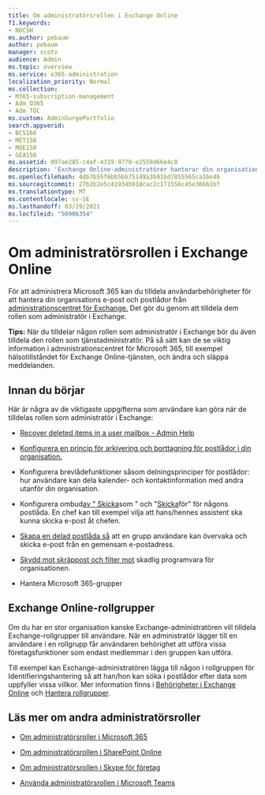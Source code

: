 ```yaml
---
title: Om administratörsrollen i Exchange Online
f1.keywords:
- NOCSH
ms.author: pebaum
author: pebaum
manager: scotv
audience: Admin
ms.topic: overview
ms.service: o365-administration
localization_priority: Normal
ms.collection:
- M365-subscription-management
- Adm_O365
- Adm_TOC
ms.custom: AdminSurgePortfolio
search.appverid:
- BCS160
- MET150
- MOE150
- GEA150
ms.assetid: 097ae285-c4af-4319-9770-e2559d66e4c8
description: 'Exchange Online-administratörer hanterar din organisations e-post och postlådor. De återskapar till exempel borttagna objekt i en användares postlåda. '
ms.openlocfilehash: 4db7b55f6bb5bb75149a3b91bd7855565ca1be46
ms.sourcegitcommit: 27b2b2e5c41934b918cac2c171556c45e36661bf
ms.translationtype: MT
ms.contentlocale: sv-SE
ms.lasthandoff: 03/19/2021
ms.locfileid: "50906354"
---
```

# <a name="about-the-exchange-online-admin-role"></a>Om administratörsrollen i Exchange Online

För att administrera Microsoft 365 [](assign-admin-roles.md) kan du tilldela användarbehörigheter för att hantera din organisations e-post och postlådor från [administrationscentret för Exchange.](/exchange/exchange-admin-center) Det gör du genom att tilldela dem rollen som administratör i Exchange.
  
 **Tips:** När du tilldelar någon rollen som administratör i Exchange bör du även tilldela den rollen som tjänstadministratör. På så sätt kan de se viktig information i administrationscentret för Microsoft 365, till exempel hälsotillståndet för Exchange Online-tjänsten, och ändra och släppa meddelanden.
  
## <a name="before-you-begin"></a>Innan du börjar

Här är några av de viktigaste uppgifterna som användare kan göra när de tilldelas rollen som administratör i Exchange:
  
- [Recover deleted items in a user mailbox - Admin Help](/Exchange/recipients-in-exchange-online/manage-user-mailboxes/recover-deleted-messages)

- [Konfigurera en princip för arkivering och borttagning för postlådor i din organisation.](../../compliance/set-up-an-archive-and-deletion-policy-for-mailboxes.md)

- Konfigurera brevlådefunktioner såsom delningsprinciper för postlådor: hur användare kan dela kalender- och kontaktinformation med andra utanför din organisation.

- Konfigurera ombud[av " Skicka](give-mailbox-permissions-to-another-user.md#send-email-from-another-users-mailbox)som " och "[Skicka](give-mailbox-permissions-to-another-user.md#send-email-on-behalf-of-another-user)för" för någons postlåda. En chef kan till exempel vilja att hans/hennes assistent ska kunna skicka e-post åt chefen.

- [Skapa en delad postlåda så](../email/create-a-shared-mailbox.md) att en grupp användare kan övervaka och skicka e-post från en gemensam e-postadress.

- [Skydd mot skräppost och filter mot](../../security/office-365-security/anti-spam-protection.md) skadlig programvara för organisationen.

- Hantera Microsoft 365-grupper

## <a name="exchange-online-role-groups"></a>Exchange Online-rollgrupper

Om du har en stor organisation kanske Exchange-administratören vill tilldela Exchange-rollgrupper till användare. När en administratör lägger till en användare i en rollgrupp får användaren behörighet att utföra vissa företagsfunktioner som endast medlemmar i den gruppen kan utföra.
  
 Till exempel kan Exchange-administratören lägga till någon i rollgruppen för Identifieringshantering så att han/hon kan söka i postlådor efter data som uppfyller vissa villkor. Mer information finns i [Behörigheter i Exchange Online](/exchange/permissions-exo/permissions-exo) och [Hantera rollgrupper](/exchange/manage-role-groups-exchange-2013-help).
  
## <a name="learn-about-other-admin-roles"></a>Läs mer om andra administratörsroller

- [Om administratörsroller i Microsoft 365](about-admin-roles.md)

- [Om administratörsrollen i SharePoint Online](/sharepoint/sharepoint-admin-role)

- [Om administratörsrollen i Skype för företag](/skypeforbusiness/skype-for-business-online)

- [Använda administratörsrollen i Microsoft Teams](/MicrosoftTeams/using-admin-roles)